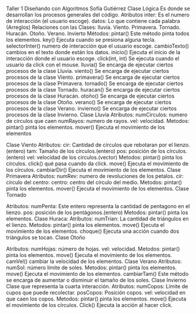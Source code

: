 Taller 1 Diseñando con Algoritmos
Sofía Gutiérrez
Clase Lógica
Es donde se desarrollan los procesos generales del código.
Atributos
inter: Es el numero de interacción (el usuario escoge).
datos: Lo que contiene cada palabra (Arreglos)
Relaciones con las Clases:
lluvia.
Viento.
Primavera.
Tornado.
Huracán.
Otoño.
Verano.
Invierto
Métodos:
pintar() Este método pinta todos los elementos.
key() Ejecuta cuando se presiona alguna tecla.
selectorInter() numero de interacción que el usuario escoge.
cambioTexto() cambios en el texto donde están los datos.
inicio() Ejecuta el inicio de la interacción donde el usuario escoge.
click(int, int) Se ejecuta cuando el usuario da click con el mouse.
lluvia() Se encarga de ejecutar ciertos procesos de la clase Lluvia.
viento() Se encarga de ejecutar ciertos procesos de la clase Viento.
primavera() Se encarga de ejecutar ciertos procesos de la clase Primavera.
tornado() Se encarga de ejecutar ciertos procesos de la clase Tornado.
huracan() Se encarga de ejecutar ciertos procesos de la clase Huracán.
otoño() Se encarga de ejecutar ciertos procesos de la clase Otoño.
verano() Se encarga de ejecutar ciertos procesos de la clase Verano.
invierno() Se encarga de ejecutar ciertos procesos de la clase Invierno.
Clase Lluvia
Atributos:
numCirculos: numero de circulos que caen
numRayos: numero de rayos.
vel: velocidad.
Metodos:
pintar() pinta los elementos.
mover() Ejecuta el movimiento de los elementos

Clase Viento
Atributos:
cir: Cantidad de círculos que rebotaran por el lienzo. (entero)
tam: Tamaño de los círculos.(entero)
pos: posición de los círculos.(entero)
vel: velocidad de los círculos.(vector)
Metodos:
pintar() pinta los círculos.
click() qué pasa cuando da click.
move() Ejecuta el movimiento de los círculos.
cambiarDir() Ejecuta el movimiento de los elementos.
Clase Primavera
Atributos:
numRev: numero de revoluciones de los petalos.
cir: círculo del centro:
centro: centro del círculo del medio.
Metodos:
pintar() pinta los elementos.
mover() Ejecuta el movimiento de los elementos.
Clase Tornado

Atributos:
numPenta: Este entero representa la cantidad de pentagono en el lienzo.
pos: posición de los pentágonos.(entero)
Metodos:
pintar() pinta los elementos.
Clase Huraca:
Atributos:
numTrian: La cantidad de triángulos en el lienzo.
Metodos:
pintar() pinta los elementos.
move() Ejecuta el movimiento de los elementos.
choque() Ejecuta una acción cuando dos triángulos se tocan.
Clase Otoño

Atributos:
numHojas: número de hojas.
vel: velocidad.
Metodos:
pintar() pinta los elementos.
move() Ejecuta el movimiento de los elementos.
camVel() cambiar la velocidad de los elementos.
Clase Verano
Atributos:
numSol: número límite de soles.
Metodos:
pintar() pinta los elementos.
move() Ejecuta el movimiento de los elementos.
cambiarTam() Este método se encarga de aumentar o disminuir el tamaño de los soles.
Clase Invierno
Clase que representa la cuarta interacción.
Atributos:
numCopos: Límite de cupos que puede recolectar.
posCopos: Posición copos.
vel: velocidad en que caen los copos.
Metodos:
pintar() pinta los elementos.
move() Ejecuta el movimiento de los círculos.
Click() Ejecuta la acción al hacer click.
